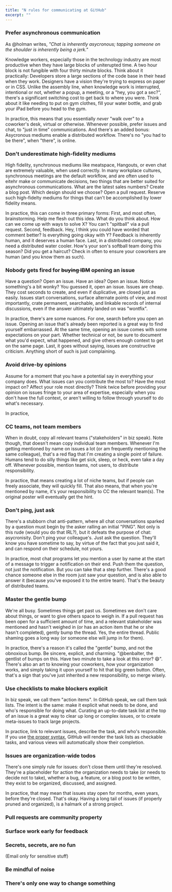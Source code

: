 ```yaml
---
title: "N rules for communicating at GitHub"
excerpt: ""
---
```


### Prefer asynchronous communication

As @holman writes, *"Chat is inherently asycronous; tapping someone on the shoulder is inherently being a jerk."*

Knowledge workers, especially those in the technology industry are most productive when they have large blocks of uniterupted time. A two hour block is not fungible with four thirty minute blocks. Think about it practically: Developers store a large sections of the code base in their head when they work. Designers have a vision they're trying to express on paper or in CSS. Unlike the assembly line, when knowledge work is interrupted, intentional or not, whether a popup, a meeting, or a "hey, you got a sec?", there's a significant switching cost to get back to where you were. Think about it like needing to put on gym clothes, fill your water bottle, and grab your iPad before you head to the gym.

In practice, this means that you essentially *never* "walk over" to a coworker's desk, virtual or otherwise. Whenever possible, prefer issues and chat, to "just in time" communications. And there's an added bonus: Asycronous mediums enable a distributed workflow. There's no "you had to be there", when "there", is online.

### Don't underestimate high-fidelity mediums

High fidelity, synchronous mediums like meatspace, Hangouts, or even chat are extremely valuable, when used correctly. In many workplace cultures, synchronous meetings are the default workflow, and are often used to eitehr make or communicate decisions, two things that are better suited for asynchronous communications. What are the latest sales numbers? Create a blog post. Which design should we choose? Open a pull request. Reserve such high-fidelty mediums for things that can't be accomplished by lower fidelity means.

In practice, this can come in three primary forms: First, and most often, brainstorming. Help me flesh out this idea. What do you think about. How can we come up with ways to solve X? You can't "spitball" via a pull request. Second, feedback. Hey, I think you could have worded that comment better? Is everything going okay with Y? Feedback is inherently human, and it deserves a human face. Last, in a distributed company, you need a distributed water cooler. How's your son's softball team doing this season? Did you get a haircut? Check in often to ensure your coworkers are human (and you know them as such).

### Nobody gets fired for ~~buying IBM~~ opening an issue

Have a question? Open an issue. Have an idea? Open an issue. Notice something's a bit wonky? You guessed it, open an issue. Issues are cheap. They cost seconds to create, and even if duplicative, are closed just as easily. Issues start conversations, surface alternate points of view, and most importantly, crate permanent, searchable, and linkable records of internal discussions, even if the answer ultimately landed on was "wontfix".

In practice, there's are some nuances. For one, search before you open an issue. Opening an issue that's already been reported is a great way to find yourself embarrassed. At the same time, opening an issue comes with some expectations on your part. Whether technical or not, be sure to document what you'd expect, what happened, and give others enough context to get on the same page. Last, it goes without saying, issues are constructive criticism. Anything short of such is just complaining.

### Avoid drive-by opinions

Assume for a moment that you have a potential say in everything your company does. What issues can you contribute the most to? Have the most impact on? Affect your role most directly? Think twice before providing your opinion on issues fringe to your area of expertise, especially when you don't have the full context, or aren't willing to follow through yourself to do what's necessary.

In practice,

### CC teams, not team members

When in doubt, copy all relevant teams ("stakeholders" in biz speak). Note though, that doesn't mean copy individual team members. Whenever I'm getting mentioned by name on issues a lot (or am frequently mentioning the same colleague), that's a red flag that I'm creating a single point of failure. Humans tend to do silly things like get sick, sleep, or heck, even take a day off. Whenever possible, mention teams, not users, to distribute responsibility.

In practice, that means creating a lot of niche teams, but if people can freely associate, they will quickly fill. That also means, that when you're mentioned by name, it's your responsibility to CC the relevant team(s). The original poster will eventually get the hint.

### Don't ping, just ask

There's a stubborn chat anti-pattern, where all chat conversations sparked by a question must begin by the asker ralling an initial "PING". Not only is this rude (would you do that IRL?), but it defeats the purpose of chat: asycronisity. Don't ping your colleague's. Just ask the question. They'll know you have sometime to say, by virtue of the fact that you just said it, and can respond on their schedule, not yours.

In practice, most chat programs let you mention a user by name at the start of a message to trigger a notification on their end. Push them the question, not just the notification. But you can take that a step further. There's a good chance someone else in the room just saw your question, and is also able to answer it (because you've exposed it to the entire team). That's the beauty of distributed teams.

### Master the gentle bump

We're all busy. Sometimes things get past us. Sometimes we don't care about things, or want to give others space to weigh in. If a pull request has been open for a sufficient amount of time, and a relevant stakeholder was mentioned and hasn't weighed in (or has an action item that he or she hasn't completed), gently bump the thread. Yes, the entire thread. Public shaming goes a long way (or someone else will jump in for them).

In practice, there's a reason it's called the "gentle" bump, and not the obnoxious bump. Be sincere, explicit, and charming. "@benbalter, the gentlist of bumps on this. Have two minute to take a look at this error? :smile:". There's also an art to knowing your coworkers, how your organization works, and simply taking it upon yourself to hit that big green button. Often, that's a sign that you've just inherited a new responsibility, so merge wisely.

### Use checklists to make blockers explicit

In biz speak, we call them "action items". In GitHub speak, we call them task lists. The intent is the same: make it explicit what needs to be done, and who's responsible for doing what. Curating an up-to-date task list at the top of an issue is a great way to clear up long or complex issues, or to create meta-issues to track large projects.

In practice, link to relevant issues, describe the task, and who's responsible. If you use [the proper syntax](#), GitHub will render the task lists as checkable tasks, and various views will automatically show their completion.

### Issues are organization-wide todos

There's one simply rule for issues: don't close them until they're resolved. They're a placeholder for action the organization needs to take (or needs to decide not to take), whether a bug, a feature, or a blog post to be written, they exist to be organized, discussed, and assigned.

In practice, that may mean that issues stay open for months, even years, before they're closed. That's okay. Having a long tail of issues (if properly pruned and organized), is a halmark of a strong project.

### Pull requests are community property


### Surface work early for feedback

### Secrets, secrets, are no fun
(Email only for sensitive stuff)

### Be mindful of noise

### There's only one way to change something

